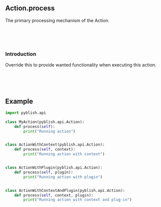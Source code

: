 ## Action.process

The primary processing mechanism of the Action.

<br>
<br>
<br>

### Introduction

Override this to provide wanted functionality when executing this action.

<br>
<br>
<br>

## Example

```python
import pyblish.api

class MyAction(pyblish.api.Action):
    def process(self):
        print("Running action")


class ActionWithContext(pyblish.api.Action):
    def process(self, context):
        print("Running action with context")


class ActionWithPlugin(pyblish.api.Action):
    def process(self, plugin):
        print("Running action with plugin")


class ActionWithContextAndPlugin(pyblish.api.Action):
    def process(self, context, plugin):
        print("Running action with context and plug-in")
```
